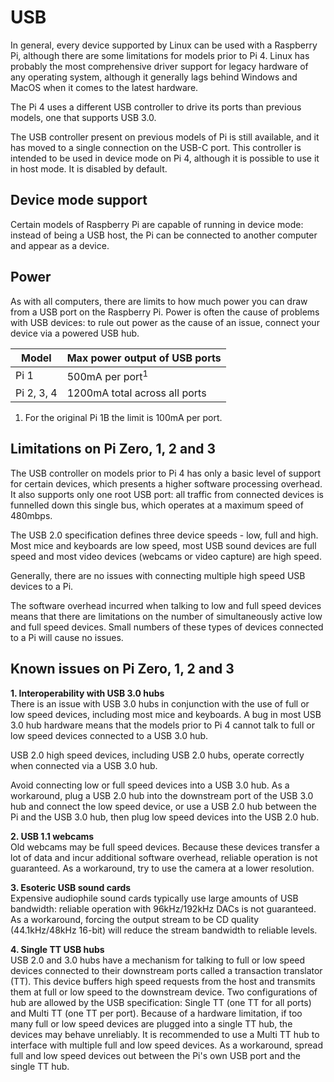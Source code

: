 # USB

In general, every device supported by Linux can be used with a Raspberry Pi, although there are some limitations for models prior to Pi 4. Linux has probably the most comprehensive driver support for legacy hardware of any operating system, although it generally lags behind Windows and MacOS when it comes to the latest hardware.

The Pi 4 uses a different USB controller to drive its ports than previous models, one that supports USB 3.0.

The USB controller present on previous models of Pi is still available, and it has moved to a single connection on the USB-C port. This controller is intended to be used in device mode on Pi 4, although it is possible to use it in host mode. It is disabled by default.

## Device mode support

Certain models of Raspberry Pi are capable of running in device mode: instead of being a USB host, the Pi can be connected to another computer and appear as a device.

## Power

As with all computers, there are limits to how much power you can draw from a USB port on the Raspberry Pi. Power is often the cause of problems with USB devices: to rule out power as the cause of an issue, connect your device via a powered USB hub.

| Model | Max power output of USB ports |
|-------|-------------------|
| Pi 1  | 500mA per port<sup>1</sup>    |
| Pi 2, 3, 4  | 1200mA total across all ports |

1. For the original Pi 1B the limit is 100mA per port.

## Limitations on Pi Zero, 1, 2 and 3

The USB controller on models prior to Pi 4 has only a basic level of support for certain devices, which presents a higher software processing overhead. It also supports only one root USB port: all traffic from connected devices is funnelled down this single bus, which operates at a maximum speed of 480mbps.

The USB 2.0 specification defines three device speeds - low, full and high. Most mice and keyboards are low speed, most USB sound devices are full speed and most video devices (webcams or video capture) are high speed.

Generally, there are no issues with connecting multiple high speed USB devices to a Pi.

The software overhead incurred when talking to low and full speed devices means that there are limitations on the number of simultaneously active low and full speed devices. Small numbers of these types of devices connected to a Pi will cause no issues.

## Known issues on Pi Zero, 1, 2 and 3

**1. Interoperability with USB 3.0 hubs**  
There is an issue with USB 3.0 hubs in conjunction with the use of full or low speed devices, including most mice and keyboards. A bug in most USB 3.0 hub hardware means that the models prior to Pi 4 cannot talk to full or low speed devices connected to a USB 3.0 hub.

USB 2.0 high speed devices, including USB 2.0 hubs, operate correctly when connected via a USB 3.0 hub.

Avoid connecting low or full speed devices into a USB 3.0 hub. As a workaround, plug a USB 2.0 hub into the downstream port of the USB 3.0 hub and connect the low speed device, or use a USB 2.0 hub between the Pi and the USB 3.0 hub, then plug low speed devices into the USB 2.0 hub.

**2. USB 1.1 webcams**  
Old webcams may be full speed devices. Because these devices transfer a lot of data and incur additional software overhead, reliable operation is not guaranteed. As a workaround, try to use the camera at a lower resolution.

**3. Esoteric USB sound cards**  
Expensive audiophile sound cards typically use large amounts of USB bandwidth: reliable operation with 96kHz/192kHz DACs is not guaranteed. As a workaround, forcing the output stream to be CD quality (44.1kHz/48kHz 16-bit) will reduce the stream bandwidth to reliable levels.

**4. Single TT USB hubs**  
USB 2.0 and 3.0 hubs have a mechanism for talking to full or low speed devices connected to their downstream ports called a transaction translator (TT). This device buffers high speed requests from the host and transmits them at full or low speed to the downstream device. Two configurations of hub are allowed by the USB specification: Single TT (one TT for all ports) and Multi TT (one TT per port). Because of a hardware limitation, if too many full or low speed devices are plugged into a single TT hub, the devices may behave unreliably. It is recommended to use a Multi TT hub to interface with multiple full and low speed devices. As a workaround, spread full and low speed devices out between the Pi's own USB port and the single TT hub.
